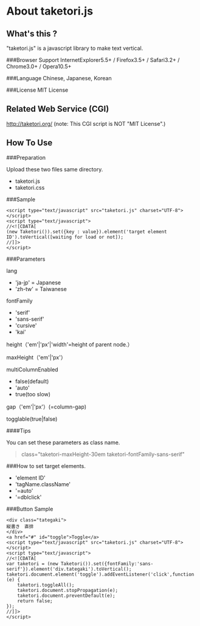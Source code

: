 About taketori.js
===============

What's this ?
----------------

"taketori.js" is a javascript library to make text vertical.

###Browser Support
InternetExplorer5.5+ / Firefox3.5+ / Safari3.2+ / Chrome3.0+ / Opera10.5+

###Language
Chinese, Japanese, Korean

###License
MIT License

Related Web Service (CGI)
---------------
http://taketori.org/
(note: This CGI script is NOT "MIT License".)

How To Use
---------------

###Preparation

Upload these two files same directory.

* taketori.js
* taketori.css

###Sample

	<script type="text/javascript" src="taketori.js" charset="UTF-8"></script>
	<script type="text/javascript">
	//<![CDATA[
	(new Taketori()).set({key : value}).element('target element ID').toVertical([waiting for load or not]);
	//]]>
	</script>

###Parameters

lang

* 'ja-jp' = Japanese
* 'zh-tw' = Taiwanese

fontFamily

* 'serif'
* 'sans-serif'
* 'cursive'
* 'kai'

height（'em'|'px'|'width'=height of parent node.）

maxHeight（'em'|'px'）

multiColumnEnabled

* false(default)
* 'auto'
* true(too slow)

gap（'em'|'px'）(=column-gap)

togglable(true|false)

####Tips

You can set these parameters as class name.

> class="taketori-maxHeight-30em taketori-fontFamily-sans-serif"

###How to set target elements.

* 'element ID'
* 'tagName.className'
* '=auto'
* '=dblclick'

###Button Sample

	<div class="tategaki">
	縦書き　直排
	</div>
	<a href="#" id="toggle">Toggle</a>
	<script type="text/javascript" src="taketori.js" charset="UTF-8"></script>
	<script type="text/javascript">
	//<![CDATA[
	var taketori = (new Taketori()).set({fontFamily:'sans-serif'}).element('div.tategaki').toVertical();
	taketori.document.element('toggle').addEventListener('click',function (e) {
		taketori.toggleAll();
		taketori.document.stopPropagation(e);
		taketori.document.preventDefault(e);
		return false;
	});
	//]]>
	</script>
